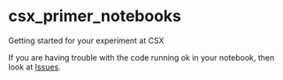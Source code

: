 # csx_primer_notebooks
Getting started for your experiment at CSX


If you are having trouble with the code running ok in your notebook, then look at [Issues](https://github.com/ambarb/csx_primer_notebooks/issues).
